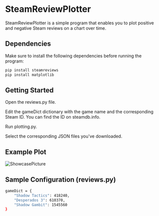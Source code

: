 # SteamReviewPlotter

SteamReviewPlotter is a simple program that enables you to plot positive and negative Steam reviews on a chart over time.

## Dependencies

Make sure to install the following dependencies before running the program:

```bash
pip install steamreviews
pip install matplotlib
```

## Getting Started

Open the reviews.py file.

Edit the gameDict dictionary with the game name and the corresponding Steam ID. You can find the ID on steamdb.info.

Run plotting.py.

Select the corresponding JSON files you've downloaded.

## Example Plot

![ShowcasePicture](https://github.com/Difio3333/SteamReviewPlotter/assets/86922197/925b46fd-48c8-448d-b17e-d2bde540f6b3)

## Sample Configuration (reviews.py)

```bash
gameDict = {
    "Shadow Tactics": 418240,
    "Desperados 3": 610370,
    "Shadow Gambit": 1545560
}
```
